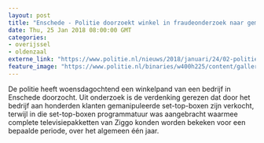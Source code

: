 ```yaml
---
layout: post
title: "Enschede - Politie doorzoekt winkel in fraudeonderzoek naar gemanipuleerde set-top-boxen"
date: Thu, 25 Jan 2018 08:00:00 GMT
categories: 
- overijssel 
- oldenzaal 
externe_link: "https://www.politie.nl/nieuws/2018/januari/24/02-politie-doorzoekt-winkel-in-fraude-onderzoek-naar-gemanipuleerde-set-top-boxen.html"
feature_image: "https://www.politie.nl/binaries/w400h225/content/gallery/politie/stockfotos/cybercrime/kabelaansluiting-op-pc.jpg"
---
```


De politie heeft woensdagochtend een winkelpand van een bedrijf in Enschede doorzocht. Uit onderzoek is de verdenking gerezen dat door het bedrijf aan honderden klanten gemanipuleerde set-top-boxen zijn verkocht, terwijl in die set-top-boxen programmatuur was aangebracht waarmee complete televisiepakketten van Ziggo konden worden bekeken voor een bepaalde periode, over het algemeen één jaar.
